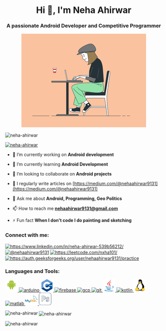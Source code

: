 [](https://1.bp.blogspot.com/-7A4WynwLsMw/XbBpCXG8fHI/AAAAAAAAMt4/uOa1bpLskYgrwGbllhSu2SDj_Mig8SXJQCLcBGAsYHQ/s1600/2000_600px.gif)
<h1 align="center">Hi 👋, I'm Neha Ahirwar</h1>
<h3 align="center">A passionate Android Developer and Competitive Programmer</h3>

<p align="center">
  <img src="https://github.com/neha-ahirwar/neha-ahirwar/raw/f8303b436c7b48f5500d3046cb089ac56ba7edeb/abc.gif" alt="Coding GIF" width="400">
</p>


<p align="left"> <img src="https://komarev.com/ghpvc/?username=neha-ahirwar&label=Profile%20views&color=0e75b6&style=flat" alt="neha-ahirwar" /> </p>

<p align="left"> <a href="https://github.com/ryo-ma/github-profile-trophy"><img src="https://github-profile-trophy.vercel.app/?username=neha-ahirwar" alt="neha-ahirwar" /></a> </p>

- 🔭 I’m currently working on **Android development**

- 🌱 I’m currently learning **Android Development**

- 👯 I’m looking to collaborate on **Android projects**

- 📝 I regularly write articles on [https://medium.com/@nehaahirwar9131](https://medium.com/@nehaahirwar9131)

- 💬 Ask me about **Android, Programming, Geo Politics**

- 📫 How to reach me **nehaahirwar9131@gmail.com**

- ⚡ Fun fact **When I don't code I do painting and sketching**

<h3 align="left">Connect with me:</h3>
<p align="left">
<a href="https://linkedin.com/in/https://www.linkedin.com/in/neha-ahirwar-539b56212/" target="blank"><img align="center" src="https://raw.githubusercontent.com/rahuldkjain/github-profile-readme-generator/master/src/images/icons/Social/linked-in-alt.svg" alt="https://www.linkedin.com/in/neha-ahirwar-539b56212/" height="30" width="40" /></a>
<a href="https://medium.com/@nehaahirwar9131" target="blank"><img align="center" src="https://raw.githubusercontent.com/rahuldkjain/github-profile-readme-generator/master/src/images/icons/Social/medium.svg" alt="@nehaahirwar9131" height="30" width="40" /></a>
<a href="https://www.leetcode.com/https://leetcode.com/nxha101/" target="blank"><img align="center" src="https://raw.githubusercontent.com/rahuldkjain/github-profile-readme-generator/master/src/images/icons/Social/leet-code.svg" alt="https://leetcode.com/nxha101/" height="30" width="40" /></a>
<a href="https://auth.geeksforgeeks.org/user/https://auth.geeksforgeeks.org/user/nehaahirwar9131/practice" target="blank"><img align="center" src="https://raw.githubusercontent.com/rahuldkjain/github-profile-readme-generator/master/src/images/icons/Social/geeks-for-geeks.svg" alt="https://auth.geeksforgeeks.org/user/nehaahirwar9131/practice" height="30" width="40" /></a>
</p>

<h3 align="left">Languages and Tools:</h3>
<p align="left"> <a href="https://developer.android.com" target="_blank" rel="noreferrer"> <img src="https://raw.githubusercontent.com/devicons/devicon/master/icons/android/android-original-wordmark.svg" alt="android" width="40" height="40"/> </a> <a href="https://www.arduino.cc/" target="_blank" rel="noreferrer"> <img src="https://cdn.worldvectorlogo.com/logos/arduino-1.svg" alt="arduino" width="40" height="40"/> </a> <a href="https://www.w3schools.com/cpp/" target="_blank" rel="noreferrer"> <img src="https://raw.githubusercontent.com/devicons/devicon/master/icons/cplusplus/cplusplus-original.svg" alt="cplusplus" width="40" height="40"/> </a> <a href="https://firebase.google.com/" target="_blank" rel="noreferrer"> <img src="https://www.vectorlogo.zone/logos/firebase/firebase-icon.svg" alt="firebase" width="40" height="40"/> </a> <a href="https://cloud.google.com" target="_blank" rel="noreferrer"> <img src="https://www.vectorlogo.zone/logos/google_cloud/google_cloud-icon.svg" alt="gcp" width="40" height="40"/> </a> <a href="https://git-scm.com/" target="_blank" rel="noreferrer"> <img src="https://www.vectorlogo.zone/logos/git-scm/git-scm-icon.svg" alt="git" width="40" height="40"/> </a> <a href="https://www.java.com" target="_blank" rel="noreferrer"> <img src="https://raw.githubusercontent.com/devicons/devicon/master/icons/java/java-original.svg" alt="java" width="40" height="40"/> </a> <a href="https://kotlinlang.org" target="_blank" rel="noreferrer"> <img src="https://www.vectorlogo.zone/logos/kotlinlang/kotlinlang-icon.svg" alt="kotlin" width="40" height="40"/> </a> <a href="https://www.linux.org/" target="_blank" rel="noreferrer"> <img src="https://raw.githubusercontent.com/devicons/devicon/master/icons/linux/linux-original.svg" alt="linux" width="40" height="40"/> </a> <a href="https://www.mathworks.com/" target="_blank" rel="noreferrer"> <img src="https://upload.wikimedia.org/wikipedia/commons/2/21/Matlab_Logo.png" alt="matlab" width="40" height="40"/> </a> <a href="https://www.mysql.com/" target="_blank" rel="noreferrer"> <img src="https://raw.githubusercontent.com/devicons/devicon/master/icons/mysql/mysql-original-wordmark.svg" alt="mysql" width="40" height="40"/> </a> <a href="https://www.photoshop.com/en" target="_blank" rel="noreferrer"> <img src="https://raw.githubusercontent.com/devicons/devicon/master/icons/photoshop/photoshop-line.svg" alt="photoshop" width="40" height="40"/> </a> </p>

<p><img align="left" src="https://github-readme-stats.vercel.app/api/top-langs?username=neha-ahirwar&show_icons=true&locale=en&layout=compact" alt="neha-ahirwar" /></p>

<p>&nbsp;<img align="center" src="https://github-readme-stats.vercel.app/api?username=neha-ahirwar&show_icons=true&locale=en" alt="neha-ahirwar" /></p>

<p><img align="center" src="https://github-readme-streak-stats.herokuapp.com/?user=neha-ahirwar&" alt="neha-ahirwar" /></p>
